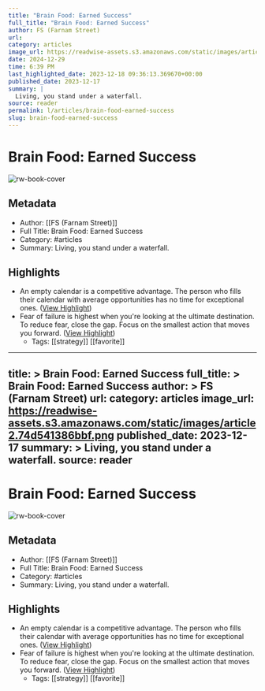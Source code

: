 ```yaml
---
title: "Brain Food: Earned Success"
full_title: "Brain Food: Earned Success"
author: FS (Farnam Street)
url: 
category: articles
image_url: https://readwise-assets.s3.amazonaws.com/static/images/article2.74d541386bbf.png
date: 2024-12-29
time: 6:39 PM
last_highlighted_date: 2023-12-18 09:36:13.369670+00:00
published_date: 2023-12-17
summary: |
  Living, you stand under a waterfall.
source: reader
permalink: l/articles/brain-food-earned-success
slug: brain-food-earned-success
---
```

# Brain Food: Earned Success

![rw-book-cover](https://readwise-assets.s3.amazonaws.com/static/images/article2.74d541386bbf.png)

## Metadata
- Author: [[FS (Farnam Street)]]
- Full Title: Brain Food: Earned Success
- Category: #articles
- Summary: Living, you stand under a waterfall.

## Highlights
- An empty calendar is a competitive advantage. The person who fills their calendar with average opportunities has no time for exceptional ones. ([View Highlight](https://read.readwise.io/read/01hhy4gsqdsaswe7xn2szwvh4y))
- Fear of failure is highest when you're looking at the ultimate destination. To reduce fear, close the gap. Focus on the smallest action that moves you forward. ([View Highlight](https://read.readwise.io/read/01hhy4gxnspnrx77xp7nfkqqcs))
    - Tags: [[strategy]] [[favorite]] 


---
title: >
  Brain Food: Earned Success
full_title: >
  Brain Food: Earned Success
author: >
  FS (Farnam Street)
url: 
category: articles
image_url: https://readwise-assets.s3.amazonaws.com/static/images/article2.74d541386bbf.png
published_date: 2023-12-17
summary: >
  Living, you stand under a waterfall.
source: reader
---
# Brain Food: Earned Success

![rw-book-cover](https://readwise-assets.s3.amazonaws.com/static/images/article2.74d541386bbf.png)

## Metadata
- Author: [[FS (Farnam Street)]]
- Full Title: Brain Food: Earned Success
- Category: #articles
- Summary: Living, you stand under a waterfall.

## Highlights
- An empty calendar is a competitive advantage. The person who fills their calendar with average opportunities has no time for exceptional ones. ([View Highlight](https://read.readwise.io/read/01hhy4gsqdsaswe7xn2szwvh4y))
- Fear of failure is highest when you're looking at the ultimate destination. To reduce fear, close the gap. Focus on the smallest action that moves you forward. ([View Highlight](https://read.readwise.io/read/01hhy4gxnspnrx77xp7nfkqqcs))
    - Tags: [[strategy]] [[favorite]] 


